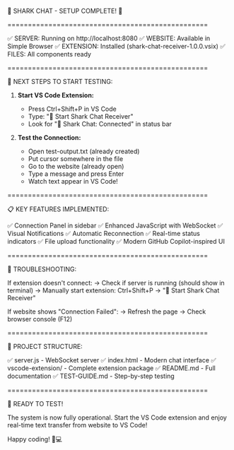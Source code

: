 🦈 SHARK CHAT - SETUP COMPLETE! 🎉

=================================================

✅ SERVER: Running on http://localhost:8080
✅ WEBSITE: Available in Simple Browser
✅ EXTENSION: Installed (shark-chat-receiver-1.0.0.vsix)
✅ FILES: All components ready

=================================================

🚀 NEXT STEPS TO START TESTING:

1. **Start VS Code Extension:**
   - Press Ctrl+Shift+P in VS Code
   - Type: "🦈 Start Shark Chat Receiver"
   - Look for "🦈 Shark Chat: Connected" in status bar

2. **Test the Connection:**
   - Open test-output.txt (already created)
   - Put cursor somewhere in the file
   - Go to the website (already open)
   - Type a message and press Enter
   - Watch text appear in VS Code!

=================================================

📋 KEY FEATURES IMPLEMENTED:

✅ Connection Panel in sidebar
✅ Enhanced JavaScript with WebSocket
✅ Visual Notifications 
✅ Automatic Reconnection
✅ Real-time status indicators
✅ File upload functionality
✅ Modern GitHub Copilot-inspired UI

=================================================

🔧 TROUBLESHOOTING:

If extension doesn't connect:
→ Check if server is running (should show in terminal)
→ Manually start extension: Ctrl+Shift+P → "🦈 Start Shark Chat Receiver"

If website shows "Connection Failed":
→ Refresh the page
→ Check browser console (F12)

=================================================

📁 PROJECT STRUCTURE:

✅ server.js - WebSocket server
✅ index.html - Modern chat interface
✅ vscode-extension/ - Complete extension package
✅ README.md - Full documentation
✅ TEST-GUIDE.md - Step-by-step testing

=================================================

🎯 READY TO TEST!

The system is now fully operational. Start the VS Code extension and enjoy real-time text transfer from website to VS Code!

Happy coding! 🦈💻
